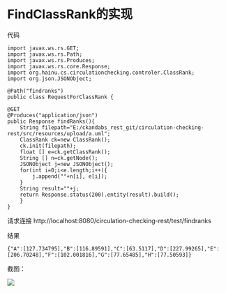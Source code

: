 # FindClassRank的实现
代码

	import javax.ws.rs.GET;
	import javax.ws.rs.Path;
	import javax.ws.rs.Produces;
	import javax.ws.rs.core.Response;
	import org.hainu.cs.circulationchecking.controler.ClassRank;
	import org.json.JSONObject;

	@Path("findranks")
	public class RequestForClassRank {
	
	@GET
	@Produces("application/json")
	public Response findRanks(){
		String filepath="E:/ckandabs_rest_git/circulation-checking-rest/src/resources/upload/a.uml";
		ClassRank ck=new ClassRank();
		ck.init(filepath);
		float [] e=ck.getClassRank();
		String [] n=ck.getNode();
		JSONObject j=new JSONObject();
		for(int i=0;i<e.length;i++){
			j.append(""+n[i], e[i]);
		}
		String result=""+j;
		return Response.status(200).entity(result).build();
		}
	}

请求连接 http://localhost:8080/circulation-checking-rest/test/findranks

结果

	{"A":[127.734795],"B":[116.89591],"C":[63.5117],"D":[227.99265],"E":[206.70248],"F":[102.001816],"G":[77.65485],"H":[77.50593]}

截图：

![](http://i.imgur.com/VBZB3sN.png)